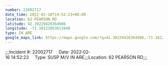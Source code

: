 ```yaml
---
number: 22002717
date_time: 2022-02-16T14:52:23+00:00
location: 62 PEARSON RD
latitude: 42.39229426364986
longitude: -71.18121053612848
type: IN ARE
google_maps_link: https://maps.google.com/?q=42.39229426364986,-71.18121053612848
---
```


;;;Incident #: 22002717     Date: 2022‐02‐16 14:52:23     Type: SUSP M/V IN ARE;;;Location: 62 PEARSON RD;;;
